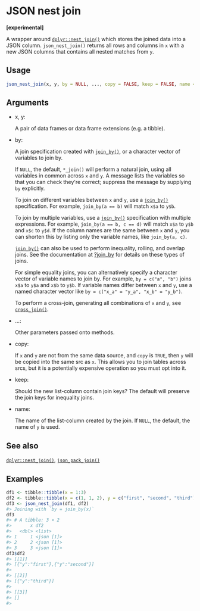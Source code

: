 # JSON nest join

**\[experimental\]**

A wrapper around
[`dplyr::nest_join()`](https://dplyr.tidyverse.org/reference/nest_join.html)
which stores the joined data into a JSON column. `json_nest_join()`
returns all rows and columns in `x` with a new JSON columns that
contains all nested matches from `y`.

## Usage

``` r
json_nest_join(x, y, by = NULL, ..., copy = FALSE, keep = FALSE, name = NULL)
```

## Arguments

- x, y:

  A pair of data frames or data frame extensions (e.g. a tibble).

- by:

  A join specification created with
  [`join_by()`](https://dplyr.tidyverse.org/reference/join_by.html), or
  a character vector of variables to join by.

  If `NULL`, the default, `*_join()` will perform a natural join, using
  all variables in common across `x` and `y`. A message lists the
  variables so that you can check they're correct; suppress the message
  by supplying `by` explicitly.

  To join on different variables between `x` and `y`, use a
  [`join_by()`](https://dplyr.tidyverse.org/reference/join_by.html)
  specification. For example, `join_by(a == b)` will match `x$a` to
  `y$b`.

  To join by multiple variables, use a
  [`join_by()`](https://dplyr.tidyverse.org/reference/join_by.html)
  specification with multiple expressions. For example,
  `join_by(a == b, c == d)` will match `x$a` to `y$b` and `x$c` to
  `y$d`. If the column names are the same between `x` and `y`, you can
  shorten this by listing only the variable names, like `join_by(a, c)`.

  [`join_by()`](https://dplyr.tidyverse.org/reference/join_by.html) can
  also be used to perform inequality, rolling, and overlap joins. See
  the documentation at
  [?join_by](https://dplyr.tidyverse.org/reference/join_by.html) for
  details on these types of joins.

  For simple equality joins, you can alternatively specify a character
  vector of variable names to join by. For example, `by = c("a", "b")`
  joins `x$a` to `y$a` and `x$b` to `y$b`. If variable names differ
  between `x` and `y`, use a named character vector like
  `by = c("x_a" = "y_a", "x_b" = "y_b")`.

  To perform a cross-join, generating all combinations of `x` and `y`,
  see
  [`cross_join()`](https://dplyr.tidyverse.org/reference/cross_join.html).

- ...:

  Other parameters passed onto methods.

- copy:

  If `x` and `y` are not from the same data source, and `copy` is
  `TRUE`, then `y` will be copied into the same src as `x`. This allows
  you to join tables across srcs, but it is a potentially expensive
  operation so you must opt into it.

- keep:

  Should the new list-column contain join keys? The default will
  preserve the join keys for inequality joins.

- name:

  The name of the list-column created by the join. If `NULL`, the
  default, the name of `y` is used.

## See also

[`dplyr::nest_join()`](https://dplyr.tidyverse.org/reference/nest_join.html),
[`json_pack_join()`](https://dm.cynkra.com/dev/reference/json_pack_join.md)

## Examples

``` r
df1 <- tibble::tibble(x = 1:3)
df2 <- tibble::tibble(x = c(1, 1, 2), y = c("first", "second", "third"))
df3 <- json_nest_join(df1, df2)
#> Joining with `by = join_by(x)`
df3
#> # A tibble: 3 × 2
#>       x df2       
#>   <dbl> <list>    
#> 1     1 <json [1]>
#> 2     2 <json [1]>
#> 3     3 <json [1]>
df3$df2
#> [[1]]
#> [{"y":"first"},{"y":"second"}] 
#> 
#> [[2]]
#> [{"y":"third"}] 
#> 
#> [[3]]
#> [] 
#> 
```
